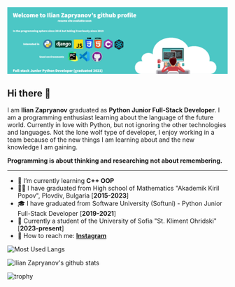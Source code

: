 <img src="https://github.com/Zapryanovx/Zapryanovx/blob/main/banner/github_readme_banner.png" alt="banner"/>


## Hi there 👋

I am **Ilian Zapryanov** graduated as **Python Junior Full-Stack Developer**. I am a programming enthusiast learning about the language of the future world. Currently in love with Python, but not ignoring the other technologies and languages. Not the lone wolf type of developer, I enjoy working in a team because of the new things I am learning about and the new knowledge I am gaining. 

**Programming is about thinking and researching not about remembering.**

---

- 🌱 I’m currently learning **C++ OOP**
- 👨‍🎓  I have graduated from High school of Mathematics "Akademik Kiril Popov", Plovdiv, Bulgaria [**2015-2023**]
- 🎓 I have graduated from Software University (Softuni) - Python Junior Full-Stack Developer [**2019-2021**]
- 🏫 Currently a student of the University of Sofia "St. Kliment Ohridski" [**2023-present**]
- 💬 How to reach me:
  **[Instagram](https://www.instagram.com/zapryanov.ilian/)**

![Most Used Langs](https://github-readme-stats.vercel.app/api/top-langs/?username=zapryanovx&layout=compact&theme=dark&hide_border=true)

![Ilian Zapryanov's github stats](https://github-readme-stats.vercel.app/api?username=zapryanovx&show_icons=true&hide_border=true&theme=dark)

![trophy](https://github-profile-trophy.vercel.app/?username=zapryanovx)
